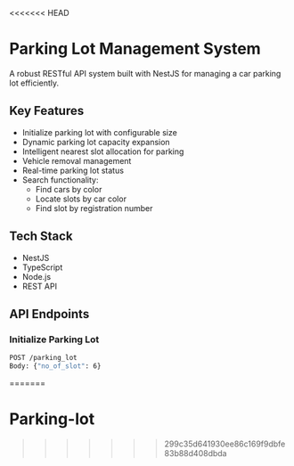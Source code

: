 <<<<<<< HEAD
# Parking Lot Management System

A robust RESTful API system built with NestJS for managing a car parking lot efficiently.

## Key Features

- Initialize parking lot with configurable size
- Dynamic parking lot capacity expansion
- Intelligent nearest slot allocation for parking
- Vehicle removal management
- Real-time parking lot status
- Search functionality:
  - Find cars by color
  - Locate slots by car color
  - Find slot by registration number

## Tech Stack

- NestJS
- TypeScript
- Node.js
- REST API

## API Endpoints

### Initialize Parking Lot
```bash
POST /parking_lot
Body: {"no_of_slot": 6}
```
=======
# Parking-lot
>>>>>>> 299c35d641930ee86c169f9dbfe83b88d408dbda
